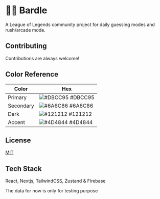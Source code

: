 # 🧙‍♂️ Bardle

A League of Legends community project for daily guessing modes and rush/arcade mode.


## Contributing

Contributions are always welcome!
## Color Reference

| Color             | Hex                                                                |
| ----------------- | ------------------------------------------------------------------ |
| Primary | ![#DBCC95](https://via.placeholder.com/10/DBCC95?text=+) #DBCC95 |
| Secondary | ![#6A6C86](https://via.placeholder.com/10/6A6C86?text=+) #6A6C86 |
| Dark | ![#121212](https://via.placeholder.com/10/121212?text=+) #121212 |
| Accent | ![#4D4844](https://via.placeholder.com/10/4D4844?text=+) #4D4844 |


## License

[MIT](https://choosealicense.com/licenses/mit/)


## Tech Stack

React, Nextjs, TailwindCSS, Zustand & Firebase

The data for now is only for testing purpose
